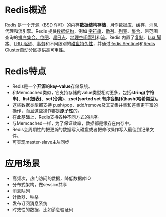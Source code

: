 # Redis概述

Redis 是一个开源（BSD 许可）的内存**数据结构存储**，用作数据库、缓存、消息代理和流引擎。Redis 提供[数据结构](https://redis.io/docs/data-types/)，例如 [字符串](https://redis.io/docs/data-types/strings/)、[散列](https://redis.io/docs/data-types/hashes/)、[列表](https://redis.io/docs/data-types/lists/)、[集合](https://redis.io/docs/data-types/lists/)、带范围查询的[排序集合、](https://redis.io/docs/data-types/sorted-sets/)[位图](https://redis.io/docs/data-types/bitmaps/)、[超日志](https://redis.io/docs/data-types/hyperloglogs/)、[地理空间索引](https://redis.io/docs/data-types/geospatial/)和[流](https://redis.io/docs/data-types/streams/)。Redis 内置了[复制](https://redis.io/topics/replication)、[Lua 脚本](https://redis.io/commands/eval)、[LRU 驱逐](https://redis.io/topics/lru-cache)、[事务](https://redis.io/topics/transactions)和不同级别的[磁盘持久性](https://redis.io/topics/persistence)，并通过[Redis Sentinel](https://redis.io/topics/sentinel)和[Redis Cluster](https://redis.io/topics/cluster-tutorial)自动分区提供高可用性。

# Redis特点

- Redis是一个**开源**的**key-value**存储系统。
- 和Memcached类似，它支持存储的value类型相对更多，包括**string(字符串)**、**list(链表)**、**set(合集)**、**zset(sorted set 有序合集)**和**hash(哈希类型)。**
- 这些数据类型都支持 push/pop、add/remove及其交集并集和差集更丰富的操作，而且这些操作都是**原子性**的。
- 在此基础上，Redis支持各种不同方式的排序。
- 与Memcached一样，为了保证效率，数据都是缓存在内存中。
- Redis会周期性的把更新的数据写入磁盘或者把修改操作写入最佳到记录文件。
- 可实现master-slave主从同步

# 应用场景

- 高频次，热门访问的数据，降低数据库IO
- 分布式架构，做session共享
- 消息队列
- 计数器、秒杀
- 发布订阅消息系统
- 时效性的数据、比如消息验证码
